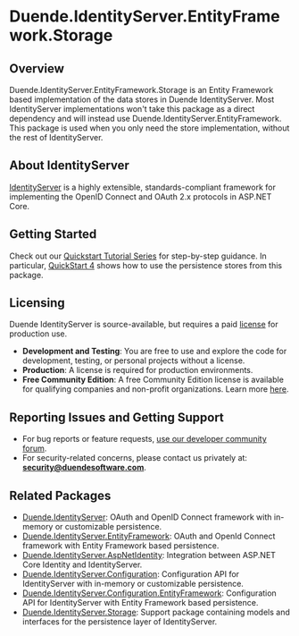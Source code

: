 # Duende.IdentityServer.EntityFramework.Storage

## Overview
Duende.IdentityServer.EntityFramework.Storage is an Entity Framework based implementation of the data stores in Duende IdentityServer. Most IdentityServer implementations won't take this package as a direct dependency and will instead use Duende.IdentityServer.EntityFramework. This package is used when you only need the store implementation, without the rest of IdentityServer. 

## About IdentityServer
[IdentityServer](https://www.nuget.org/packages/Duende.IdentityServer) is a highly extensible, standards-compliant framework for implementing the OpenID Connect and OAuth 2.x protocols in ASP.NET Core. 

## Getting Started
Check out our [Quickstart Tutorial Series](https://docs.duendesoftware.com/identityserver/quickstarts/0-overview/) for step-by-step guidance. In particular, [QuickStart 4](https://docs.duendesoftware.com/identityserver/quickstarts/4-entity-framework/) shows how to use the persistence stores from this package.

## Licensing
Duende IdentityServer is source-available, but requires a paid [license](https://duendesoftware.com/products/identityserver) for production use.

- **Development and Testing**: You are free to use and explore the code for development, testing, or personal projects without a license.
- **Production**: A license is required for production environments. 
- **Free Community Edition**: A free Community Edition license is available for qualifying companies and non-profit organizations. Learn more [here](https://duendesoftware.com/products/communityedition).

## Reporting Issues and Getting Support
- For bug reports or feature requests, [use our developer community forum](https://duende.link/community).
- For security-related concerns, please contact us privately at: **security@duendesoftware.com**.

## Related Packages
- [Duende.IdentityServer](https://www.nuget.org/packages/Duende.IdentityServer): OAuth and OpenID Connect framework with in-memory or customizable persistence.
- [Duende.IdentityServer.EntityFramework](https://www.nuget.org/packages/Duende.IdentityServer.EntityFramework.Storage): OAuth and OpenId Connect framework with Entity Framework based persistence.
- [Duende.IdentityServer.AspNetIdentity](https://www.nuget.org/packages/Duende.IdentityServer.AspNetIdentity): Integration between ASP.NET Core Identity and IdentityServer.
- [Duende.IdentityServer.Configuration](https://www.nuget.org/packages/Duende.IdentityServer.Configuration): Configuration API for IdentityServer with in-memory or customizable persistence.
- [Duende.IdentityServer.Configuration.EntityFramework](https://www.nuget.org/packages/Duende.IdentityServer.Configuration.EntityFramework): Configuration API for IdentityServer with Entity Framework based persistence.
- [Duende.IdentityServer.Storage](https://www.nuget.org/packages/Duende.IdentityServer.Storage): Support package containing models and interfaces for the persistence layer of IdentityServer.
